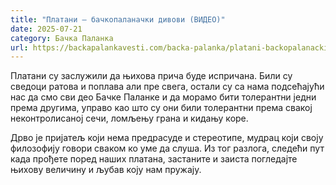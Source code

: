 ```yaml
---
title: "Платани – бачкопаланачки дивови (ВИДЕО)"
date: 2025-07-21
category: Бачка Паланка
url: https://backapalankavesti.com/backa-palanka/platani-backopalanacki-divovi-video/
---
```


Платани су заслужили да њихова прича буде испричана. Били су сведоци ратова и поплава али пре свега, остали су са нама подсећајући нас да смо сви део Бачке Паланке и да морамо бити толерантни једни према другима, управо као што су они били толерантни према свакој неконтролисаној сечи, ломљењу грана и кидању коре.

Дрво је пријатељ који нема предрасуде и стереотипе, мудрац који своју филозофију говори сваком ко уме да слуша. Из тог разлога, следећи пут када прођете поред наших платана, застаните и заиста погледајте њихову величину и љубав коју нам пружају.
